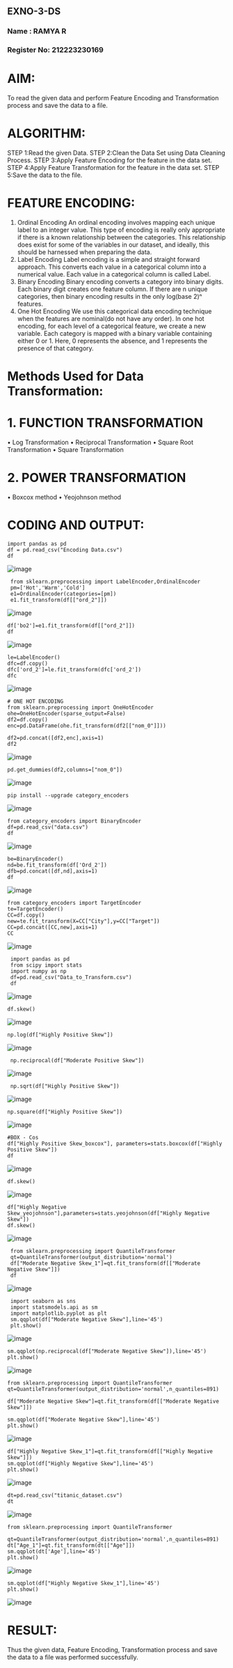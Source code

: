 ## EXNO-3-DS
### Name : RAMYA R
### Register No: 212223230169
# AIM:
To read the given data and perform Feature Encoding and Transformation process and save the data to a file.

# ALGORITHM:
STEP 1:Read the given Data.
STEP 2:Clean the Data Set using Data Cleaning Process.
STEP 3:Apply Feature Encoding for the feature in the data set.
STEP 4:Apply Feature Transformation for the feature in the data set.
STEP 5:Save the data to the file.

# FEATURE ENCODING:
1. Ordinal Encoding
An ordinal encoding involves mapping each unique label to an integer value. This type of encoding is really only appropriate if there is a known relationship between the categories. This relationship does exist for some of the variables in our dataset, and ideally, this should be harnessed when preparing the data.
2. Label Encoding
Label encoding is a simple and straight forward approach. This converts each value in a categorical column into a numerical value. Each value in a categorical column is called Label.
3. Binary Encoding
Binary encoding converts a category into binary digits. Each binary digit creates one feature column. If there are n unique categories, then binary encoding results in the only log(base 2)ⁿ features.
4. One Hot Encoding
We use this categorical data encoding technique when the features are nominal(do not have any order). In one hot encoding, for each level of a categorical feature, we create a new variable. Each category is mapped with a binary variable containing either 0 or 1. Here, 0 represents the absence, and 1 represents the presence of that category.

# Methods Used for Data Transformation:
  # 1. FUNCTION TRANSFORMATION
• Log Transformation
• Reciprocal Transformation
• Square Root Transformation
• Square Transformation
  # 2. POWER TRANSFORMATION
• Boxcox method
• Yeojohnson method

# CODING AND OUTPUT:

```
import pandas as pd
df = pd.read_csv("Encoding Data.csv")
df
```

![image](https://github.com/user-attachments/assets/475a52c6-b681-4229-a508-6a4de86418f2)

```
 from sklearn.preprocessing import LabelEncoder,OrdinalEncoder
 pm=['Hot','Warm','Cold']
 e1=OrdinalEncoder(categories=[pm])
 e1.fit_transform(df[["ord_2"]])
```

![image](https://github.com/user-attachments/assets/ddb1f7a9-153a-4aea-8e84-b986471376af)

```
df['bo2']=e1.fit_transform(df[["ord_2"]])
df
```

![image](https://github.com/user-attachments/assets/a67dddc4-72ff-4f27-8f53-88c82b29a205)

```
le=LabelEncoder()
dfc=df.copy()
dfc['ord_2']=le.fit_transform(dfc['ord_2'])
dfc
```

![image](https://github.com/user-attachments/assets/aaa538ee-12ad-43b5-80f0-cc6ffe3a814d)

```
# ONE HOT ENCODING
from sklearn.preprocessing import OneHotEncoder
ohe=OneHotEncoder(sparse_output=False)
df2=df.copy()
enc=pd.DataFrame(ohe.fit_transform(df2[["nom_0"]]))
```

```
df2=pd.concat([df2,enc],axis=1)
df2
```

![image](https://github.com/user-attachments/assets/11f997e1-93d3-4b62-8f62-62c9712cc51f)

```
pd.get_dummies(df2,columns=["nom_0"])
```

![image](https://github.com/user-attachments/assets/ea1c12e8-722f-4cd6-99b6-b3a87445983e)

```
pip install --upgrade category_encoders
```

![image](https://github.com/user-attachments/assets/8562b7d2-82e3-4e57-ba68-1a5c43c054fa)

```
from category_encoders import BinaryEncoder
df=pd.read_csv("data.csv")
df
```

![image](https://github.com/user-attachments/assets/245d72d9-ea19-4ae1-865e-f39a8fb2a81f)

```
be=BinaryEncoder()
nd=be.fit_transform(df['Ord_2'])
dfb=pd.concat([df,nd],axis=1)
df
```

![image](https://github.com/user-attachments/assets/14dfa824-f337-49e7-8d2c-9a54e822cfdb)

```
from category_encoders import TargetEncoder
te=TargetEncoder()
CC=df.copy()
new=te.fit_transform(X=CC["City"],y=CC["Target"])
CC=pd.concat([CC,new],axis=1)
CC
```

![image](https://github.com/user-attachments/assets/dbe26520-9a9f-4a82-9112-7751631078f6)

```
 import pandas as pd
 from scipy import stats
 import numpy as np
 df=pd.read_csv("Data_to_Transform.csv")
 df
```

![image](https://github.com/user-attachments/assets/03da2a0f-688c-4ab7-b726-b1bbcb90b8ed)

```
df.skew()
```

![image](https://github.com/user-attachments/assets/64b6129c-a312-41a6-907a-7df381f0ac52)

```
np.log(df["Highly Positive Skew"])
```

![image](https://github.com/user-attachments/assets/7df21295-cfa8-4fc3-8c40-2e3fac314e49)

```
 np.reciprocal(df["Moderate Positive Skew"])
```

![image](https://github.com/user-attachments/assets/c7cd77ac-a518-4ab9-a10b-b9a15113e6e5)

```
 np.sqrt(df["Highly Positive Skew"])
```

![image](https://github.com/user-attachments/assets/d9bc200b-59dc-4ab7-ab9b-14788a47d8ee)

```
np.square(df["Highly Positive Skew"])
```

![image](https://github.com/user-attachments/assets/d9b6fff3-84e8-418b-b1f6-35f1607270ca)

```
#BOX - Cos
df["Highly Positive Skew_boxcox"], parameters=stats.boxcox(df["Highly Positive Skew"])
df
```

![image](https://github.com/user-attachments/assets/3f5e2cfc-87a0-4eac-909b-8735edb5b7ea)

```
df.skew()
```

![image](https://github.com/user-attachments/assets/264306b6-45c8-49fa-91d0-a8cf6708811d)

```
df["Highly Negative Skew_yeojohnson"],parameters=stats.yeojohnson(df["Highly Negative Skew"])
df.skew()
```

![image](https://github.com/user-attachments/assets/c61ea310-a704-4282-8f47-8f87f2446bf4)

```
 from sklearn.preprocessing import QuantileTransformer
 qt=QuantileTransformer(output_distribution='normal')
 df["Moderate Negative Skew_1"]=qt.fit_transform(df[["Moderate Negative Skew"]])
 df
```

![image](https://github.com/user-attachments/assets/63860ec8-3c67-4cf1-a5ab-571be236b5b6)

```
 import seaborn as sns
 import statsmodels.api as sm
 import matplotlib.pyplot as plt
 sm.qqplot(df["Moderate Negative Skew"],line='45')
 plt.show()
```

![image](https://github.com/user-attachments/assets/48fd034f-0aa5-4a5e-a7b7-84a070335490)

```
sm.qqplot(np.reciprocal(df["Moderate Negative Skew"]),line='45')
plt.show()
```

![image](https://github.com/user-attachments/assets/eb5def21-0711-4572-ba81-c5c442067b2a)

```
from sklearn.preprocessing import QuantileTransformer
qt=QuantileTransformer(output_distribution='normal',n_quantiles=891)

df["Moderate Negative Skew"]=qt.fit_transform(df[["Moderate Negative Skew"]])

sm.qqplot(df["Moderate Negative Skew"],line='45')
plt.show()
```

![image](https://github.com/user-attachments/assets/046b8a9b-c919-4256-8d55-5e97fbfa5136)

```
df["Highly Negative Skew_1"]=qt.fit_transform(df[["Highly Negative Skew"]])
sm.qqplot(df["Highly Negative Skew"],line='45')
plt.show()
```

![image](https://github.com/user-attachments/assets/3d5f428d-2905-48e7-a4cc-049682f62a52)

```
dt=pd.read_csv("titanic_dataset.csv")
dt
```

![image](https://github.com/user-attachments/assets/4268c045-6fde-41f0-95ab-4b3f29c08263)

```
from sklearn.preprocessing import QuantileTransformer

qt=QuantileTransformer(output_distribution='normal',n_quantiles=891)
dt["Age_1"]=qt.fit_transform(dt[["Age"]])
sm.qqplot(dt['Age'],line='45') 
plt.show()
```

![image](https://github.com/user-attachments/assets/9d74ef94-ef1d-4394-b3d9-0a0bea00aa60)

```
sm.qqplot(df["Highly Negative Skew_1"],line='45')
plt.show()
```
![image](https://github.com/user-attachments/assets/3381b60d-788a-4c93-9112-886977683f70)

# RESULT:
Thus the given data, Feature Encoding, Transformation process and save the data to a file was performed successfully.
       
